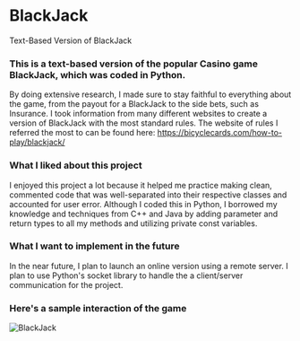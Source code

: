 # BlackJack
Text-Based Version of BlackJack

### This is a text-based version of the popular Casino game BlackJack, which was coded in Python.
By doing extensive research, I made sure to stay faithful to everything about the game, from the payout for a BlackJack to the side bets, such as Insurance.
I took information from many different websites to create a version of BlackJack with the most standard rules.
The website of rules I referred the most to can be found here: https://bicyclecards.com/how-to-play/blackjack/

### What I liked about this project
I enjoyed this project a lot because it helped me practice making clean, commented code that was well-separated into their respective classes and accounted for user error.
Although I coded this in Python, I borrowed my knowledge and techniques from C++ and Java
by adding parameter and return types to all my methods and utilizing private const variables.

### What I want to implement in the future
In the near future, I plan to launch an online version using a remote server.
I plan to use Python's socket library to handle the a client/server communication for the project.

### Here's a sample interaction of the game

![BlackJack](https://user-images.githubusercontent.com/56369636/86093056-3a3fa680-ba63-11ea-82cc-6fbe4abdc7d7.JPG)
